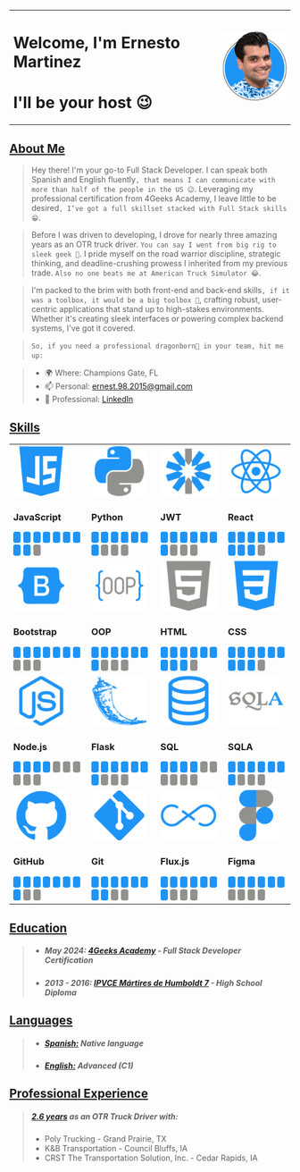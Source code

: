 
<table>
  <tbody>
    <tr>
      <td>
        <h1>Welcome, I'm Ernesto Martinez</h1>
        <h1>I'll be your host 😉</h1>
      </td>
      <td>
      <img src="ErnestoMartinez.png" alt="Portrait image">
      </td>
    </tr>
  </tbody>
</table>

## [About Me](#)
>Hey there! I'm your go-to Full Stack Developer. I can speak both Spanish and English fluently`, that means I can communicate with more than half of the people in the US 😉`. Leveraging my professional certification from 4Geeks Academy, I leave little to be desired`, I’ve got a full skillset stacked with Full Stack skills 😁`.

>Before I was driven to developing, I drove for nearly three amazing years as an OTR truck driver. `You can say I went from big rig to sleek geek 🤔`. I pride myself on the road warrior discipline, strategic thinking, and deadline-crushing prowess I inherited from my previous trade. `Also no one beats me at American Truck Simulator 😂`.

>I'm packed to the brim with both front-end and back-end skills`, if it was a toolbox, it would be a big toolbox 🧰`, crafting robust, user-centric applications that stand up to high-stakes environments. Whether it's creating sleek interfaces or powering complex backend systems, I've got it covered.

>`So, if you need a professional dragonborn🐉 in your team, hit me up:`

>- 🌍 Where: Champions Gate, FL
>- 📫 Personal: [ernest.98.2015@gmail.com](mailto:ernest.98.2015@gmail.com)
>- 🔗 Professional: [LinkedIn](https://www.linkedin.com/in/ernesto-martinez-f)

## [Skills](#)
<table>
  <tbody>
    <tr>
      <td>
          <img src="icons/JavaScript.png">
          <h3><a>JavaScript</a></h3>
          <img src="Score.png" alt="Score sq">
          <img src="Score.png" alt="Score sq">
          <img src="Score.png" alt="Score sq">
          <img src="Score.png" alt="Score sq">
          <img src="Score.png" alt="Score sq">
          <img src="Score.png" alt="Score sq">
          <img src="Score.png" alt="Score sq">
          <img src="Score.png" alt="Score sq">
          <img src="Score.png" alt="Score sq">
          <img src="NoScore.png" alt="Score sq">
      </td>
      <td>
          <img src="icons/Python.png">
          <h3><a>Python</a></h3>
          <img src="Score.png" alt="Score sq">
          <img src="Score.png" alt="Score sq">
          <img src="Score.png" alt="Score sq">
          <img src="Score.png" alt="Score sq">
          <img src="Score.png" alt="Score sq">
          <img src="Score.png" alt="Score sq">
          <img src="Score.png" alt="Score sq">
          <img src="NoScore.png" alt="Score sq">
          <img src="NoScore.png" alt="Score sq">
          <img src="NoScore.png" alt="Score sq">
      </td>
      <td>
          <img src="icons/JWT.png">
          <h3><a>JWT</a></h3>
          <img src="Score.png" alt="Score sq">
          <img src="Score.png" alt="Score sq">
          <img src="Score.png" alt="Score sq">
          <img src="Score.png" alt="Score sq">
          <img src="Score.png" alt="Score sq">
          <img src="Score.png" alt="Score sq">
          <img src="Score.png" alt="Score sq">
          <img src="NoScore.png" alt="Score sq">
          <img src="NoScore.png" alt="Score sq">
          <img src="NoScore.png" alt="Score sq">
      </td>
      <td>
          <img src="icons/React.png">
          <h3><a>React</a></h3>
          <img src="Score.png" alt="Score sq">
          <img src="Score.png" alt="Score sq">
          <img src="Score.png" alt="Score sq">
          <img src="Score.png" alt="Score sq">
          <img src="Score.png" alt="Score sq">
          <img src="Score.png" alt="Score sq">
          <img src="Score.png" alt="Score sq">
          <img src="Score.png" alt="Score sq">
          <img src="Score.png" alt="Score sq">
          <img src="NoScore.png" alt="Score sq">
      </td>
    </tr>
    <tr>
      <td>
          <img src="icons/Bootstrap.png">
          <h3><a>Bootstrap</a></h3>
          <img src="Score.png" alt="Score sq">
          <img src="Score.png" alt="Score sq">
          <img src="Score.png" alt="Score sq">
          <img src="Score.png" alt="Score sq">
          <img src="Score.png" alt="Score sq">
          <img src="Score.png" alt="Score sq">
          <img src="Score.png" alt="Score sq">
          <img src="NoScore.png" alt="Score sq">
          <img src="NoScore.png" alt="Score sq">
          <img src="NoScore.png" alt="Score sq">
      </td>
      <td>
          <img src="icons/OOP.png">
          <h3><a>OOP</a></h3>
          <img src="Score.png" alt="Score sq">
          <img src="Score.png" alt="Score sq">
          <img src="Score.png" alt="Score sq">
          <img src="Score.png" alt="Score sq">
          <img src="Score.png" alt="Score sq">
          <img src="Score.png" alt="Score sq">
          <img src="Score.png" alt="Score sq">
          <img src="NoScore.png" alt="Score sq">
          <img src="NoScore.png" alt="Score sq">
          <img src="NoScore.png" alt="Score sq">
      </td>
      <td>
          <img src="icons/HTML 5.png">
          <h3><a>HTML</a></h3>
          <img src="Score.png" alt="Score sq">
          <img src="Score.png" alt="Score sq">
          <img src="Score.png" alt="Score sq">
          <img src="Score.png" alt="Score sq">
          <img src="Score.png" alt="Score sq">
          <img src="Score.png" alt="Score sq">
          <img src="Score.png" alt="Score sq">
          <img src="Score.png" alt="Score sq">
          <img src="Score.png" alt="Score sq">
          <img src="NoScore.png" alt="Score sq">
      </td>
      <td>
          <img src="icons/CSS.png">
          <h3><a>CSS</a></h3>
          <img src="Score.png" alt="Score sq">
          <img src="Score.png" alt="Score sq">
          <img src="Score.png" alt="Score sq">
          <img src="Score.png" alt="Score sq">
          <img src="Score.png" alt="Score sq">
          <img src="Score.png" alt="Score sq">
          <img src="Score.png" alt="Score sq">
          <img src="Score.png" alt="Score sq">
          <img src="Score.png" alt="Score sq">
          <img src="NoScore.png" alt="Score sq">
      </td>
    </tr>
    <tr>
      <td>
          <img src="icons/Node.png">
          <h3><a>Node.js</a></h3>
          <img src="Score.png" alt="Score sq">
          <img src="Score.png" alt="Score sq">
          <img src="Score.png" alt="Score sq">
          <img src="Score.png" alt="Score sq">
          <img src="NoScore.png" alt="Score sq">
          <img src="NoScore.png" alt="Score sq">
          <img src="NoScore.png" alt="Score sq">
          <img src="NoScore.png" alt="Score sq">
          <img src="NoScore.png" alt="Score sq">
          <img src="NoScore.png" alt="Score sq">
      </td>
      <td>
          <img src="icons/Flask.png">
          <h3><a>Flask</a></h3>
          <img src="Score.png" alt="Score sq">
          <img src="Score.png" alt="Score sq">
          <img src="Score.png" alt="Score sq">
          <img src="Score.png" alt="Score sq">
          <img src="Score.png" alt="Score sq">
          <img src="Score.png" alt="Score sq">
          <img src="Score.png" alt="Score sq">
          <img src="NoScore.png" alt="Score sq">
          <img src="NoScore.png" alt="Score sq">
          <img src="NoScore.png" alt="Score sq">
      </td>
      <td>
          <img src="icons/SQL.png">
          <h3><a>SQL</a></h3>
          <img src="Score.png" alt="Score sq">
          <img src="Score.png" alt="Score sq">
          <img src="Score.png" alt="Score sq">
          <img src="Score.png" alt="Score sq">
          <img src="NoScore.png" alt="Score sq">
          <img src="NoScore.png" alt="Score sq">
          <img src="NoScore.png" alt="Score sq">
          <img src="NoScore.png" alt="Score sq">
          <img src="NoScore.png" alt="Score sq">
          <img src="NoScore.png" alt="Score sq">
      </td>
      <td>
          <img src="icons/SQLA.png">
          <h3><a>SQLA</a></h3>
          <img src="Score.png" alt="Score sq">
          <img src="Score.png" alt="Score sq">
          <img src="Score.png" alt="Score sq">
          <img src="Score.png" alt="Score sq">
          <img src="Score.png" alt="Score sq">
          <img src="Score.png" alt="Score sq">
          <img src="Score.png" alt="Score sq">
          <img src="NoScore.png" alt="Score sq">
          <img src="NoScore.png" alt="Score sq">
          <img src="NoScore.png" alt="Score sq">
      </td>
    </tr>
    <tr>
      <td>
          <img src="icons/GitHub.png">
          <h3><a>GitHub</a></h3>
          <img src="Score.png" alt="Score sq">
          <img src="Score.png" alt="Score sq">
          <img src="Score.png" alt="Score sq">
          <img src="Score.png" alt="Score sq">
          <img src="Score.png" alt="Score sq">
          <img src="Score.png" alt="Score sq">
          <img src="Score.png" alt="Score sq">
          <img src="Score.png" alt="Score sq">
          <img src="NoScore.png" alt="Score sq">
          <img src="NoScore.png" alt="Score sq">
      </td>
      <td>
          <img src="icons/Git.png">
          <h3><a>Git</a></h3>
          <img src="Score.png" alt="Score sq">
          <img src="Score.png" alt="Score sq">
          <img src="Score.png" alt="Score sq">
          <img src="Score.png" alt="Score sq">
          <img src="Score.png" alt="Score sq">
          <img src="Score.png" alt="Score sq">
          <img src="Score.png" alt="Score sq">
          <img src="Score.png" alt="Score sq">
          <img src="NoScore.png" alt="Score sq">
          <img src="NoScore.png" alt="Score sq">
      </td>
      <td>
          <img src="icons/Flux.png">
          <h3><a>Flux.js</a></h3>
          <img src="Score.png" alt="Score sq">
          <img src="Score.png" alt="Score sq">
          <img src="Score.png" alt="Score sq">
          <img src="Score.png" alt="Score sq">
          <img src="Score.png" alt="Score sq">
          <img src="Score.png" alt="Score sq">
          <img src="Score.png" alt="Score sq">
          <img src="NoScore.png" alt="Score sq">
          <img src="NoScore.png" alt="Score sq">
          <img src="NoScore.png" alt="Score sq">
      </td>
      <td>
          <img src="icons/Figma.png">
          <h3><a>Figma</a></h3>
          <img src="Score.png" alt="Score sq">
          <img src="Score.png" alt="Score sq">
          <img src="Score.png" alt="Score sq">
          <img src="Score.png" alt="Score sq">
          <img src="Score.png" alt="Score sq">
          <img src="Score.png" alt="Score sq">
          <img src="NoScore.png" alt="Score sq">
          <img src="NoScore.png" alt="Score sq">
          <img src="NoScore.png" alt="Score sq">
          <img src="NoScore.png" alt="Score sq">
      </td>
    </tr>
  </tbody>
</table>

## [Education](#)
>- ##### **May 2024:** [4Geeks Academy](https://4geeksacademy.com/) - Full Stack Developer Certification
>- ##### **2013 - 2016:** [IPVCE Mártires de Humboldt 7](#) - High School Diploma

## [Languages](#)
>- ##### **[Spanish:](#)** Native language
>- ##### **[English:](#)** Advanced (C1)

## [Professional Experience](#)
> ##### [**2.6 years**](#) as an OTR Truck Driver with:
>- Poly Trucking - Grand Prairie, TX
>- K&B Transportation - Council Bluffs, IA
>- CRST The Transportation Solution, Inc. - Cedar Rapids, IA
